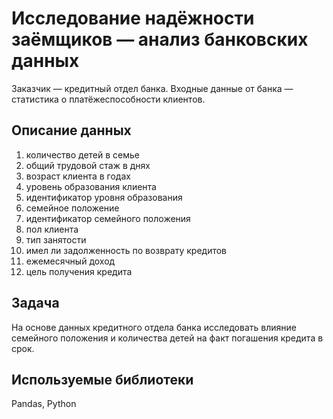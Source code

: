 # Исследование надёжности заёмщиков — анализ банковских данных
Заказчик — кредитный отдел банка. Входные данные от банка — статистика о платёжеспособности клиентов.
## Описание данных
1.  количество детей в семье
2.  общий трудовой стаж в днях
3.  возраст клиента в годах
4.  уровень образования клиента
5.  идентификатор уровня образования
6.  семейное положение
7.  идентификатор семейного положения
8.  пол клиента
9.  тип занятости
10. имел ли задолженность по возврату кредитов
11. ежемесячный доход
12. цель получения кредита

## Задача 
На основе данных кредитного отдела банка исследовать влияние семейного положения и количества детей на факт погашения кредита в срок. 

## Используемые библиотеки
Pandas, Python 
